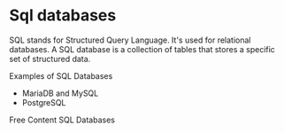 # Sql databases

SQL stands for Structured Query Language. It's used for relational databases. A SQL database is a collection of tables that stores a specific set of structured data.

Examples of SQL Databases
* MariaDB and MySQL
* PostgreSQL

<ResourceGroupTitle>Free Content</ResourceGroupTitle>
<BadgeLink colorScheme='yellow' badgeText='Read' href='https://www.openlogic.com/blog/what-sql-database'>SQL Databases</BadgeLink>